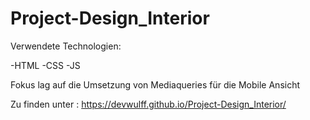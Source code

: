 # Project-Design_Interior

Verwendete Technologien:

-HTML
-CSS
-JS

Fokus lag auf die Umsetzung von Mediaqueries für die Mobile Ansicht

Zu finden unter : https://devwulff.github.io/Project-Design_Interior/

